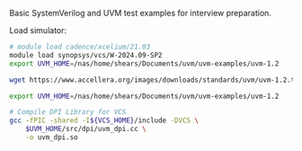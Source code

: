 Basic SystemVerilog and UVM test examples for interview preparation.


Load simulator:

```bash
# module load cadence/xcelium/21.03
module load synopsys/vcs/W-2024.09-SP2
export UVM_HOME=/nas/home/shears/Documents/uvm/uvm-examples/uvm-1.2
```


```bash
wget https://www.accellera.org/images/downloads/standards/uvm/uvm-1.2.tar.gz

export UVM_HOME=/nas/home/shears/Documents/uvm/uvm-examples/uvm-1.2

# Compile DPI Library for VCS
gcc -fPIC -shared -I${VCS_HOME}/include -DVCS \
    $UVM_HOME/src/dpi/uvm_dpi.cc \
    -o uvm_dpi.so
```